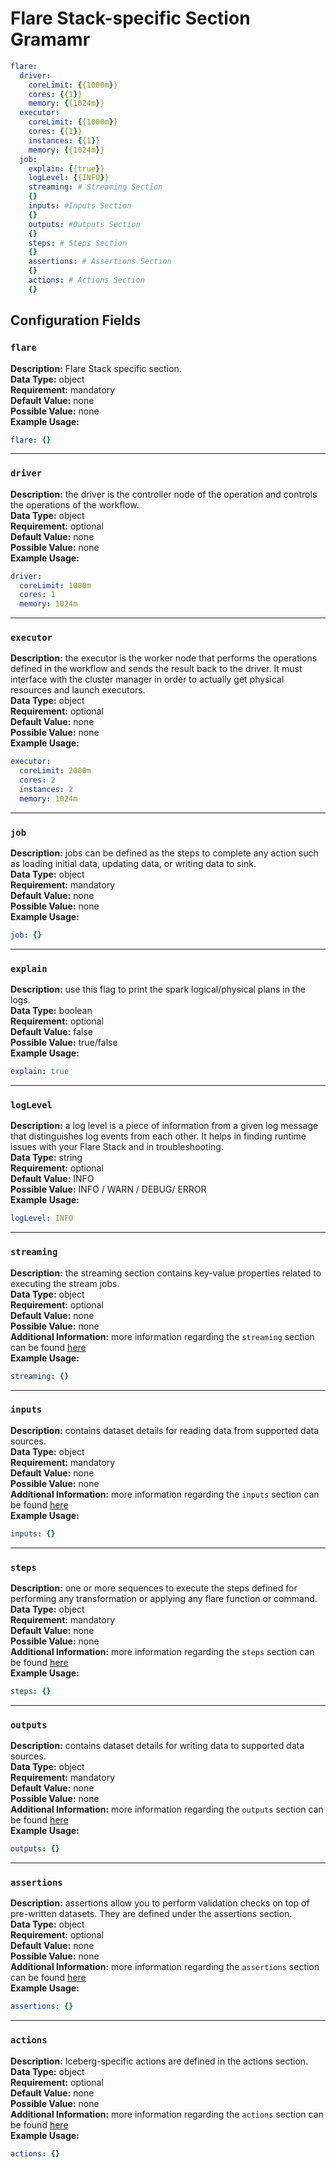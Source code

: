 # Flare Stack-specific Section Gramamr
```yaml
flare:
  driver:
    coreLimit: {{1000m}}
    cores: {{1}}
    memory: {{1024m}}
  executor:
    coreLimit: {{1000m}}
    cores: {{1}}
    instances: {{1}}
    memory: {{1024m}}
  job:
    explain: {{true}}
    logLevel: {{INFO}}
    streaming: # Streaming Section
    {}
    inputs: #Inputs Section
    {}
    outputs: #Outputs Section
    {}
    steps: # Steps Section
    {}
    assertions: # Assertions Section
    {}
    actions: # Actions Section
    {}
```

## Configuration Fields

### **`flare`**
**Description:** Flare Stack specific section. <br>
**Data Type:** object <br>
**Requirement:** mandatory <br>
**Default Value:** none <br>
**Possible Value:** none <br>
**Example Usage:**
```yaml
flare: {}
```

---

### **`driver`**
**Description:** the driver is the controller node of the operation and controls the operations of the workflow. <br>
**Data Type:** object <br>
**Requirement:** optional <br>
**Default Value:** none <br>
**Possible Value:** none <br>
**Example Usage:**
```yaml
driver:
  coreLimit: 1000m
  cores: 1
  memory: 1024m
```

---

### **`executor`**
**Description:** the executor is the worker node that performs the operations defined in the workflow and sends the result back to the driver. It must interface with the cluster manager in order to actually get physical resources and launch executors. <br>
**Data Type:** object <br>
**Requirement:** optional <br>
**Default Value:** none <br>
**Possible Value:** none <br>
**Example Usage:**
```yaml
executor:
  coreLimit: 2000m
  cores: 2
  instances: 2
  memory: 1024m
```

---

### **`job`**
**Description:** jobs can be defined as the steps to complete any action such as loading initial data, updating data, or writing data to sink. <br>
**Data Type:** object <br>
**Requirement:** mandatory <br>
**Default Value:** none <br>
**Possible Value:** none <br>
**Example Usage:**
```yaml
job: {}
```

---

### **`explain`**
**Description:** use this flag to print the spark logical/physical plans in the logs. <br>
**Data Type:** boolean <br>
**Requirement:** optional <br>
**Default Value:** false <br>
**Possible Value:** true/false <br>
**Example Usage:**
```yaml
explain: true
```

---

### **`logLevel`**
**Description:** a log level is a piece of information from a given log message that distinguishes log events from each other. It helps in finding runtime issues with your Flare Stack and in troubleshooting. <br>
**Data Type:** string <br>
**Requirement:** optional <br>
**Default Value:** INFO <br>
**Possible Value:** INFO / WARN / DEBUG/ ERROR <br>
**Example Usage:**
```yaml
logLevel: INFO
```

---


### **`streaming`**
**Description:** the streaming section contains key-value properties related to executing the stream jobs. <br>
**Data Type:** object <br>
**Requirement:** optional <br>
**Default Value:** none <br>
**Possible Value:** none <br>
**Additional Information:** more information regarding the `streaming` section can be found [here](./streaming.md) <br>
**Example Usage:**
```yaml
streaming: {}
```

---

### **`inputs`**
**Description:** contains dataset details for reading data from supported data sources. <br>
**Data Type:** object <br>
**Requirement:** mandatory <br>
**Default Value:** none <br>
**Possible Value:** none <br>
**Additional Information:** more information regarding the `inputs` section can be found [here](./inputs.md) <br>
**Example Usage:**
```yaml
inputs: {}
```

---

### **`steps`**
**Description:** one or more sequences to execute the steps defined for performing any transformation or applying any flare function or command. <br>
**Data Type:** object <br>
**Requirement:** mandatory <br>
**Default Value:** none <br>
**Possible Value:** none <br>
**Additional Information:** more information regarding the `steps` section can be found [here](./steps.md) <br>
**Example Usage:**
```yaml
steps: {}
```

---

### **`outputs`**
**Description:** contains dataset details for writing data to supported data sources. <br>
**Data Type:** object <br>
**Requirement:** mandatory <br>
**Default Value:** none <br>
**Possible Value:** none <br>
**Additional Information:** more information regarding the `outputs` section can be found [here](./outputs.md) <br>
**Example Usage:**
```yaml
outputs: {}
```

---

### **`assertions`**
**Description:** assertions allow you to perform validation checks on top of pre-written datasets. They are defined under the assertions section. <br>
**Data Type:** object <br>
**Requirement:** optional <br>
**Default Value:** none <br>
**Possible Value:** none <br>
**Additional Information:** more information regarding the `assertions` section can be found [here](./assertions.md) <br>
**Example Usage:**
```yaml
assertions: {}
```

---

### **`actions`**
**Description:** Iceberg-specific actions are defined in the actions section. <br>
**Data Type:** object <br>
**Requirement:** optional <br>
**Default Value:** none <br>
**Possible Value:** none <br>
**Additional Information:** more information regarding the `actions` section can be found [here](./actions.md) <br>
**Example Usage:**
```yaml
actions: {}
```
